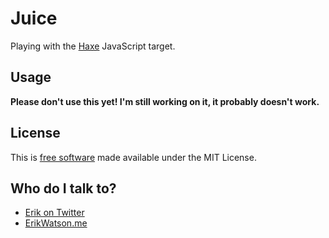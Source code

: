# Juice #

Playing with the [Haxe](http://haxe.org) JavaScript target.


## Usage ##

__Please don't use this yet! I'm still working on it, it probably doesn't work.__


## License ##

This is [free software](https://www.gnu.org/philosophy/free-sw.html) made available under the MIT License.


## Who do I talk to? ##

* [Erik on Twitter](https://twitter.com/championchap)
* [ErikWatson.me](https://erikwatson.me)